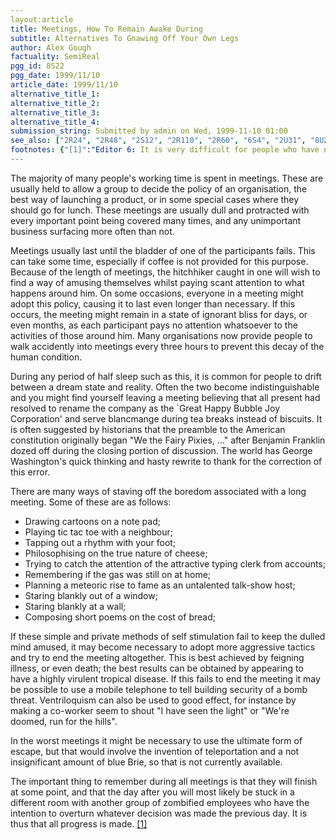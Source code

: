 ```yaml
---
layout:article
title: Meetings, How To Remain Awake During
subtitle: Alternatives To Gnawing Off Your Own Legs
author: Alex Gough
factuality: SemiReal
pgg_id: 8S22
pgg_date: 1999/11/10
article_date: 1999/11/10
alternative_title_1: 
alternative_title_2: 
alternative_title_3: 
alternative_title_4: 
submission_string: Submitted by admin on Wed, 1999-11-10 01:00
see_also: ["2R24", "2R48", "2S12", "2R110", "2R60", "6S4", "2U31", "8U28", "8R2", "2S51", "6R2", "1R21", "2U19", "2R18", "8R58", "1R17", "9S2"]
footnotes: {"[1]":"Editor 6: It is very difficult for people who have never worked for a living to understand how all-pervasive meetings are in the workplace. They are diabolical.\nIf you want a good meeting then organise for the morning rather than the afternoon. Never organise meetings for earlier than the normal \"clocking on\" time, such as 9am. Always ask yourself whether the meeting is absolutely necessary.\nIf you are invited to a meeting, then always demand to be told why you are expected to attend, what you are supposed to contribute to the meeting, and what the meeting is supposed to achieve. If you don't get a satisfactory answer then just don't go.\n"}
---
```

<div>
<p>The majority of many people's working time is spent in meetings. These are usually held to allow a group to decide the policy of an organisation, the best way of launching a product, or in some special cases where they should go for lunch. These meetings are usually dull and protracted with every important point being covered many times, and any unimportant business surfacing more often than not.</p>
<p>Meetings usually last until the bladder of one of the participants fails. This can take some time, especially if coffee is not provided for this purpose. Because of the length of meetings, the hitchhiker caught in one will wish to find a way of amusing themselves whilst paying scant attention to what happens around him. On some occasions, everyone in a meeting might adopt this policy, causing it to last even longer than necessary. If this occurs, the meeting might remain in a state of ignorant bliss for days, or even months, as each participant pays no attention whatsoever to the activities of those around him. Many organisations now provide people to walk accidently into meetings every three hours to prevent this decay of the human condition.</p>
<p>During any period of half sleep such as this, it is common for people to drift between a dream state and reality. Often the two become indistinguishable and you might find yourself leaving a meeting believing that all present had resolved to rename the company as the `Great Happy Bubble Joy Corporation' and serve blancmange during tea breaks instead of biscuits. It is often suggested by historians that the preamble to the American constitution originally began "We the Fairy Pixies, ..." after Benjamin Franklin dozed off during the closing portion of discussion. The world has George Washington's quick thinking and hasty rewrite to thank for the correction of this error.</p>
<p>There are many ways of staving off the boredom associated with a long meeting. Some of these are as follows:</p>
<ul>
<li>Drawing cartoons on a note pad;</li>
<li>Playing tic tac toe with a neighbour;</li>
<li>Tapping out a rhythm with your foot;</li>
<li>Philosophising on the true nature of cheese;</li>
<li>Trying to catch the attention of the attractive typing clerk from accounts;</li>
<li>Remembering if the gas was still on at home;</li>
<li>Planning a meteoric rise to fame as an untalented talk-show host;</li>
<li>Staring blankly out of a window;</li>
<li>Staring blankly at a wall;</li>
<li>Composing short poems on the cost of bread;</li>
</ul>
<p>If these simple and private methods of self stimulation fail to keep the dulled mind amused, it may become necessary to adopt more aggressive tactics and try to end the meeting altogether. This is best achieved by feigning illness, or even death; the best results can be obtained by appearing to have a highly virulent tropical disease. If this fails to end the meeting it may be possible to use a mobile telephone to tell building security of a bomb threat. Ventriloquism can also be used to good effect, for instance by making a co-worker seem to shout "I have seen the light" or "We're doomed, run for the hills".</p>
<p>In the worst meetings it might be necessary to use the ultimate form of escape, but that would involve the invention of teleportation and a not insignificant amount of blue Brie, so that is not currently available.</p>
<p>The important thing to remember during all meetings is that they will finish at some point, and that the day after you will most likely be stuck in a different room with another group of zombified employees who have the intention to overturn whatever decision was made the previous day. It is thus that all progress is made. <a href="#footnotes.1" class="footnote-link">[1]</a></p>
</div>

